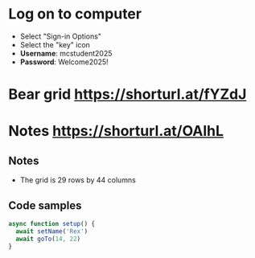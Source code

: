 # Log on to computer

* Select "Sign-in Options"
* Select the "key" icon
* **Username**: mcstudent2025
* **Password**: Welcome2025!

# Bear grid https://shorturl.at/fYZdJ
# Notes https://shorturl.at/OAlhL
## Notes
* The grid is 29 rows by 44 columns



## Code samples
```js
async function setup() {
  await setName('Rex')
  await goTo(14, 22)
}
```
